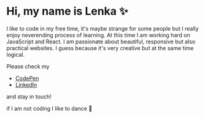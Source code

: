 # Hi, my name is Lenka :sparkles:

I like to code in my free time, it's maybe strange for some people but I really enjoy neverending process of learning. At this time I am working hard on JavaScript and React.
I am passionate about beautiful, responsive but also practical websites. I guess because it's very creative but at the same time logical.

Please check my 
- [CodePen](https://codepen.io/LenkaPuf) 
- [LinkedIn](https://www.linkedin.com/in/lenkafuksova82878/)

and stay in touch! 

if I am not coding I like to dance :dancer:
